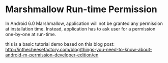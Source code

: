 # Marshmallow Run-time Permission
In Android 6.0 Marshmallow, application will not be granted any permission at installation time. Instead, application has to ask user for a permission one-by-one at run-time.

this is a basic tutorial demo based on this blog post:
http://inthecheesefactory.com/blog/things-you-need-to-know-about-android-m-permission-developer-edition/en

 
